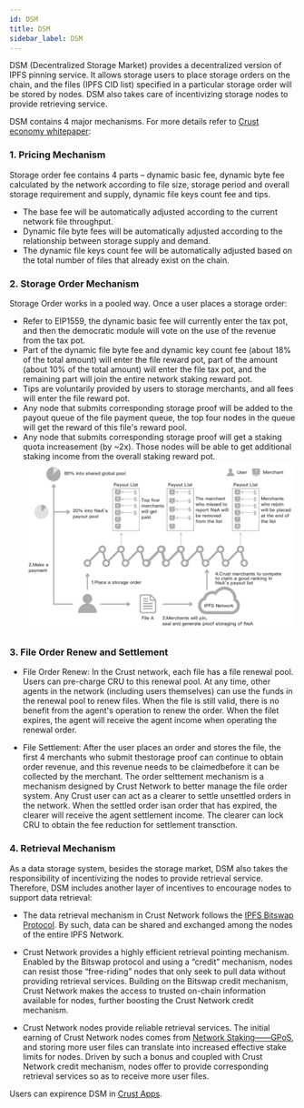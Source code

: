 ```yaml
---
id: DSM
title: DSM
sidebar_label: DSM
---
```



DSM (Decentralized Storage Market) provides a decentralized version of IPFS pinning service. It allows storage users to place storage orders on the chain, and the files (IPFS CID list) specified in a particular storage order will be stored by nodes. DSM also takes care of incentivizing storage nodes to provide retrieving service.

DSM contains 4 major mechanisms. For more details refer to [Crust economy whitepaper](https://crust-data.oss-cn-shanghai.aliyuncs.com/crust-home/whitepapers/ecowhitepaper_en.pdf):
### 1. Pricing Mechanism
Storage order fee contains 4 parts – dynamic basic fee, dynamic byte fee calculated by the network according to file size, storage period and overall storage requirement and supply, dynamic file keys count fee and tips.

* The base fee will be automatically adjusted according to the current network file throughput.
* Dynamic file byte fees will be automatically adjusted according to the relationship between storage supply and demand.
* The dynamic file keys count fee will be automatically adjusted based on the total number of files that already exist on the chain.
### 2. Storage Order Mechanism
Storage Order works in a pooled way. Once a user places a storage order:

   * Refer to EIP1559, the dynamic basic fee will currently enter the tax pot, and then the democratic module will vote on the use of the revenue from the tax pot.
   * Part of the dynamic file byte fee and dynamic key count fee (about 18% of the total amount) will enter the file reward pot, part of the amount (about 10% of the total amount) will enter the file tax pot, and the remaining part will join the entire network staking reward pot.
   * Tips are voluntarily provided by users to storage merchants, and all fees will enter the file reward pot.
   * Any node that submits corresponding storage proof will be added to the payout queue of the file payment queue, the top four nodes in the queue will get the reward of this file's reward pool.
   * Any node that submits corresponding storage proof will get a staking quota increasement (by ~2x). Those nodes will be able to get additional staking income from the overall staking reward pot.
![dsm](assets/merchant/dsm.png)

### 3. File Order Renew and Settlement
* File Order Renew:
In the Crust network, each file has a file renewal pool. Users can pre-charge CRU to this renewal pool. At any time, other agents in the network (including users themselves) can use the
funds in the renewal pool to renew files. When the file is still valid, there is no benefit from
the agent's operation to renew the order. When the filet expires, the agent will receive the
agent income when operating the renewal order.


* File Settlement:
After the user places an order and stores the file, the first 4 merchants who submit thestorage proof can continue to obtain order revenue, and this revenue needs to be claimedbefore it can be collected by the merchant. The order selttement mechanism is a mechanism designed by Crust Network to better manage the file order system. Any Crust user can act as a clearer to settle unsettled orders in the network. When the settled order isan order that has expired, the clearer will receive the agent settlement income. The clearer can lock CRU to obtain the fee reduction for settlement transction.

### 4. Retrieval Mechanism
As a data storage system, besides the storage market, DSM also takes the responsibility of incentivizing the nodes to provide retrieval service. Therefore, DSM includes another layer of incentives to encourage nodes to support data retrieval:

   * The data retrieval mechanism in Crust Network follows the [IPFS Bitswap Protocol](https://docs.ipfs.io/concepts/bitswap/). By such, data can be shared and exchanged among the nodes of the entire IPFS Network.

   * Crust Network provides a highly efficient retrieval pointing mechanism. Enabled by the Bitswap protocol and using a “credit” mechanism, nodes can resist those “free-riding” nodes that only seek to pull data without providing retrieval services. Building on the Bitswap credit mechanism, Crust Network makes the access to trusted on-chain information available for nodes, further boosting the Crust Network credit mechanism.

   * Crust Network nodes provide reliable retrieval services. The initial earning of Crust Network nodes comes from [Network Staking——GPoS](GPoS.md), and storing more user files can translate into increased effective stake limits for nodes. Driven by such a bonus and coupled with Crust Network credit mechanism, nodes offer to provide corresponding retrieval services so as to receive more user files.

Users can expirence DSM in [Crust Apps](https://apps.crust.network/#/storage).
